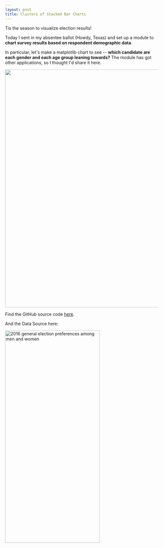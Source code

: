 ```yaml
---
layout: post
title: Clusters of Stacked Bar Charts
---
```


Tis the season to visualize election results!

Today I sent in my absentee ballot (Howdy, Texas) and set up a module to <b>chart survey results based on respondent demographic data</b>.

In particular, let's make a matplotlib chart to see -- <b>which candidate are each gender and each age group leaning towards?</b> The module has got other applications, so I thought I'd share it here.

<img style= "width: 780px;" src="http://cgerson.github.io/images/Election_Preferences_by_Gender_and_Age.png">


Find the GitHub source code <a href="https://github.com/cgerson/clustered-stacked-chart">here</a>.

And the Data Source here:

<a href="http://www.pewresearch.org/fact-tank/2016/07/28/a-closer-look-at-the-gender-gap-in-presidential-voting/ft_16-7-29-gender2/"><img width="310" height="696" src="http://assets.pewresearch.org/wp-content/uploads/sites/12/2016/07/FT_16.7.29.Gender2.png" class="attachment-large size-large" alt="2016 general election preferences among men and women" /></a>
